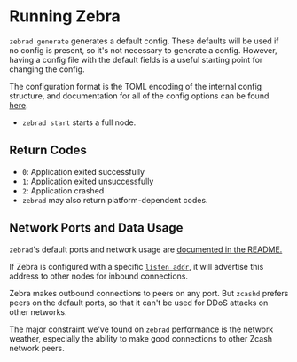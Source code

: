 # Running Zebra

`zebrad generate` generates a default config. These defaults will be used if
no config is present, so it's not necessary to generate a config. However,
having a config file with the default fields is a useful starting point for
changing the config.

The configuration format is the TOML encoding of the internal config
structure, and documentation for all of the config options can be found
[here](https://doc.zebra.zfnd.org/zebrad/config/struct.ZebradConfig.html).

* `zebrad start` starts a full node.

## Return Codes

- `0`: Application exited successfully
- `1`: Application exited unsuccessfully
- `2`: Application crashed
- `zebrad` may also return platform-dependent codes.

## Network Ports and Data Usage

`zebrad`'s default ports and network usage are
[documented in the README.](https://github.com/ZcashFoundation/zebra#network-ports-and-data-usage)

If Zebra is configured with a specific [`listen_addr`](https://doc.zebra.zfnd.org/zebra_network/struct.Config.html#structfield.listen_addr),
it will advertise this address to other nodes for inbound connections.

Zebra makes outbound connections to peers on any port.
But `zcashd` prefers peers on the default ports,
so that it can't be used for DDoS attacks on other networks.

The major constraint we've found on `zebrad` performance is the network weather,
especially the ability to make good connections to other Zcash network peers.

